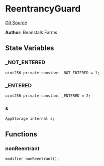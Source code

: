 # ReentrancyGuard
[Git Source](https://github.com/KlimaDAO/klimadao-solidity/blob/d2235caa445c673ffcb1a4a1d8c97c8c3cba5198/src/infinity/ReentrancyGuard.sol)

**Author:**
Beanstalk Farms


## State Variables
### _NOT_ENTERED

```solidity
uint256 private constant _NOT_ENTERED = 1;
```


### _ENTERED

```solidity
uint256 private constant _ENTERED = 2;
```


### s

```solidity
AppStorage internal s;
```


## Functions
### nonReentrant


```solidity
modifier nonReentrant();
```

